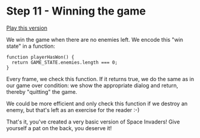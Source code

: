 # Step 11 - Winning the game

[Play this version](https://rawgit.com/HackYourFutureBelgium/JavaScript2/master/Projects/space-game/step11/index.html)

We win the game when there are no enemies left. We encode this "win state" in a function:

```
function playerHasWon() {
  return GAME_STATE.enemies.length === 0;
}
```

Every frame, we check this function. If it returns true, we do the same as in our game over condition: we show the appropriate dialog and return, thereby "quitting" the game.

We could be more efficient and only check this function if we destroy an enemy, but that's left as an exercise for the reader :-)

That's it, you've created a very basic version of Space Invaders! Give yourself a pat on the back, you deserve it!
